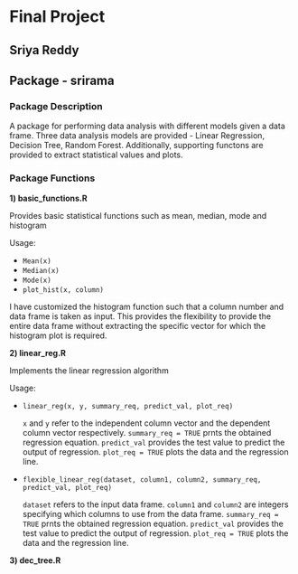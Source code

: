 # Final Project 
## Sriya Reddy 

## Package - srirama 

### Package Description

A package for performing data analysis with different models given a data frame. 
Three data analysis models are provided - Linear Regression, Decision Tree, Random Forest. 
Additionally, supporting functons are provided to extract statistical values and plots. 

### Package Functions

**1) basic_functions.R**

Provides basic statistical functions such as mean, median, mode and histogram

Usage:

- `Mean(x)`
- `Median(x)`
- `Mode(x)`
- `plot_hist(x, column)`

I have customized the histogram function such that a column number and data frame is taken as input. 
This provides the flexibility to provide the entire data frame without extracting the specific vector for which the histogram plot is required.

**2) linear_reg.R**

Implements the linear regression algorithm

Usage:

- `linear_reg(x, y, summary_req, predict_val, plot_req)`

  `x` and `y` refer to the independent column vector and the dependent column vector respectively. `summary_req = TRUE` prnts the obtained regression equation. `predict_val` provides the test value to predict the output of regression. `plot_req = TRUE` plots the data and the regression line.   
- `flexible_linear_reg(dataset, column1, column2, summary_req, predict_val, plot_req)`

  `dataset` refers to the input data frame. `column1` and `column2` are integers specifying which columns to use from the data frame. `summary_req = TRUE` prnts the obtained regression equation. `predict_val` provides the test value to predict the output of regression. `plot_req = TRUE` plots the data and the regression line. 
  

**3) dec_tree.R**
















